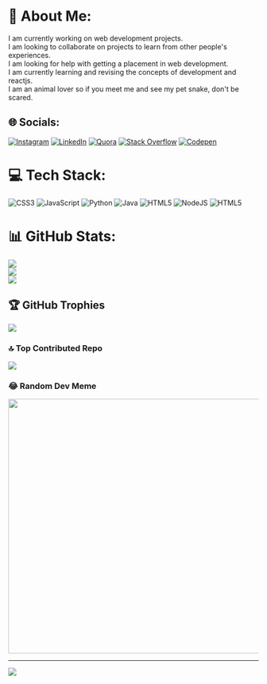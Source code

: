 # 💫 About Me:
I am currently working on web development projects.<br>I am looking to collaborate on projects to learn from other people's experiences.<br>I am looking for help with getting a placement in web development.<br>I am currently learning and revising the concepts of development and reactjs.<br>I am an animal lover so if you meet me and see my pet snake, don't be scared.


## 🌐 Socials:
[![Instagram](https://img.shields.io/badge/Instagram-%23E4405F.svg?logo=Instagram&logoColor=white)](https://instagram.com/beard_grylls11) [![LinkedIn](https://img.shields.io/badge/LinkedIn-%230077B5.svg?logo=linkedin&logoColor=white)](https://linkedin.com/in/ashutosh-parihar-137582118) [![Quora](https://img.shields.io/badge/Quora-%23B92B27.svg?logo=Quora&logoColor=white)](https://quora.com/profile/https://www.quora.com/profile/Happyhacker) [![Stack Overflow](https://img.shields.io/badge/-Stackoverflow-FE7A16?logo=stack-overflow&logoColor=white)](https://stackoverflow.com/users/https://stackoverflow.com/users/21985925/ashutosh) [![Codepen](https://img.shields.io/badge/Codepen-000000?style=for-the-badge&logo=codepen&logoColor=white)](https://codepen.io/https://codepen.io/Ashutosh-the-vuer) 

# 💻 Tech Stack:
![CSS3](https://img.shields.io/badge/css3-%231572B6.svg?style=for-the-badge&logo=css3&logoColor=white) ![JavaScript](https://img.shields.io/badge/javascript-%23323330.svg?style=for-the-badge&logo=javascript&logoColor=%23F7DF1E) ![Python](https://img.shields.io/badge/python-3670A0?style=for-the-badge&logo=python&logoColor=ffdd54) ![Java](https://img.shields.io/badge/java-%23ED8B00.svg?style=for-the-badge&logo=java&logoColor=white) ![HTML5](https://img.shields.io/badge/html5-%23E34F26.svg?style=for-the-badge&logo=html5&logoColor=white) ![NodeJS](https://img.shields.io/badge/node.js-6DA55F?style=for-the-badge&logo=node.js&logoColor=white) ![HTML5](https://img.shields.io/badge/html5-%23E34F26.svg?style=for-the-badge&logo=html5&logoColor=white)
# 📊 GitHub Stats:
![](https://github-readme-stats.vercel.app/api?username=Mrgrylls11&theme=dark&hide_border=false&include_all_commits=true&count_private=true)<br/>
![](https://github-readme-streak-stats.herokuapp.com/?user=Mrgrylls11&theme=dark&hide_border=false)<br/>
![](https://github-readme-stats.vercel.app/api/top-langs/?username=Mrgrylls11&theme=dark&hide_border=false&include_all_commits=true&count_private=true&layout=compact)

## 🏆 GitHub Trophies
![](https://github-profile-trophy.vercel.app/?username=Mrgrylls11&theme=darkhub&no-frame=false&no-bg=false&margin-w=4)

### 🔝 Top Contributed Repo
![](https://github-contributor-stats.vercel.app/api?username=Mrgrylls11&limit=5&theme=radical&combine_all_yearly_contributions=true)

### 😂 Random Dev Meme
<img src="https://rm.up.railway.app/](https://media3.giphy.com/media/fOVGTYyYtV6Ra/200w.gif?cid=6c09b95294w07uaqajq95gclooy9177wqmztdwe4kjwagvrw&ep=v1_gifs_search&rid=200w.gif&ct=g" width="512px"/>

---
[![](https://visitcount.itsvg.in/api?id=Mrgrylls11&icon=3&color=1)](https://visitcount.itsvg.in)

<!-- Proudly created with GPRM ( https://gprm.itsvg.in ) -->
